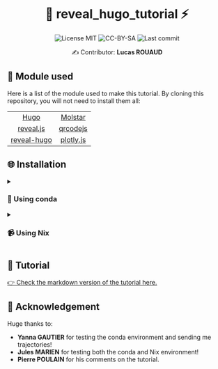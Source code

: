 <div align="center">

# 🦙 reveal_hugo_tutorial ⚡

![License MIT](https://img.shields.io/badge/License-MIT-green)
![CC-BY-SA](https://img.shields.io/badge/License-CC%E2%80%91BY%E2%80%91SA-green)
![Last commit](https://img.shields.io/github/last-commit/FilouPlains/reveal_hugo_tutorial.svg)

✍️ Contributor: **Lucas ROUAUD**

</div>

## 🌳 Module used

Here is a list of the module used to make this tutorial. By cloning this repository,
you will not need to install them all:

|                                                         |                                                     |
| :-----------------------------------------------------: | :-------------------------------------------------: |
|               [Hugo](https://gohugo.io/)                |           [Molstar](https://molstar.org/)           |
|           [reveal.js](https://revealjs.com/)            | [qrcodejs](https://davidshimjs.github.io/qrcodejs/) |
| [reveal-hugo](https://github.com/joshed-io/reveal-hugo) |          [plotly.js](https://plotly.com/)           |

## 🌐 Installation

<details>
<summary><h3>🐍 Using conda</h3></summary>

You will need [miniconda](https://docs.anaconda.com/miniconda/) to proceed to the next installation:

```bash
# Clone this repository.
git clone --recurse-submodules -j8 https://github.com/FilouPlains/reveal_hugo_tutorial.git
cd reveal_hugo_tutorial

# Install Hugo and Plotly using miniconda.
conda env create -f env/environment.yml

# Activate the conda environment.
conda activate reveal-hugo

# Launch the presentation.
hugo server --renderStaticToDisk -p 1313
```

When the presentation is running, go, using your favorite web navigator,
on this next URL to see the “presentation hub”: [http://localhost:1313/](http://localhost:1313/).
</details>

<details>
<summary><h3>📹 Using Nix</h3></summary>

<details>
<summary><h4>🔸 Installing Nix for multi-user</h4></summary>

Download [Nix](https://nixos.org/download/) and set it up like that for multi-user:

```bash
sh <(curl -L https://nixos.org/nix/install) --daemon
```

> [!NOTE]  
> You can also enable it for single user like that:
>
> ```bash
> sh <(curl -L https://nixos.org/nix/install) --no-daemon
> ```

</details>

<details>
<summary><h4>🔸 Enabling `flakes` and `nix-command`</h4></summary>

To enable `flakes` and `nix-command`, you can launch these commands:

```bash
# Create nix config directory.
mkdir --parents ~/.config/nix

# Enable `flakes` by adding `experimental-features = nix-command flakes` to
# `/etc/nix/nix.conf`.
grep --quiet "flakes" ~/.config/nix/nix.conf \   
    && echo "Flakes already enable." \   
    || echo "experimental-features = nix-command flakes" >> ~/.config/nix/nix.conf
```

</details>

<details>
<summary><h4>🔸 Installing and using `reveal_hugo_tutorial`</h4></summary>

> [!WARNING]  
> Do not forget to close your terminal et reopen it to enable fully nix!

```bash
# Clone this repository.
git clone --recurse-submodules -j8 https://github.com/FilouPlains/reveal_hugo_tutorial.git
cd reveal_hugo_tutorial

# Activate the Nix environment.
nix develop ${PWD}/env

### # Or you can do:
### cd env/
### nix develop

# Launch the presentation.
serve
```

> [!NOTE]  
> The last command is an alias create when activating the Nix environment. Basically it launch
> these commands:
> 
> ```bash
> # Open your brower to see the “presentation hub”.
> xdg-open http://localhost:1313/
> # Launch the presentation
> hugo server --renderStaticToDisk -p 1313
> ```

If your browser load to quick, wait that hugo is fully launch and refresh the page. If the
browser does not open correctly, open manually your brower and go to this next URL to see
the “presentation hub”: [http://localhost:1313/](http://localhost:1313/).

</details>
</details>

## 📰 Tutorial

[👉 Check the markdown version of the tutorial here.](https://github.com/FilouPlains/reveal_hugo_tutorial/blob/main/tutorial.md)

## 🙇 Acknowledgement

Huge thanks to:

- **Yanna GAUTIER** for testing the conda environment and sending me trajectories!
- **Jules MARIEN** for testing both the conda and Nix environment!
- **Pierre POULAIN** for his comments on the tutorial.

